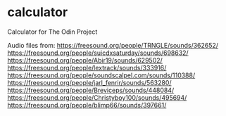 # calculator
Calculator for The Odin Project

Audio files from:
https://freesound.org/people/TRNGLE/sounds/362652/
https://freesound.org/people/suicdxsaturday/sounds/698632/
https://freesound.org/people/Abir19/sounds/629502/
https://freesound.org/people/lextrack/sounds/333916/
https://freesound.org/people/soundscalpel.com/sounds/110388/
https://freesound.org/people/jarl_fenrir/sounds/563280/
https://freesound.org/people/Breviceps/sounds/448084/
https://freesound.org/people/Christyboy100/sounds/495694/
https://freesound.org/people/blimp66/sounds/397661/